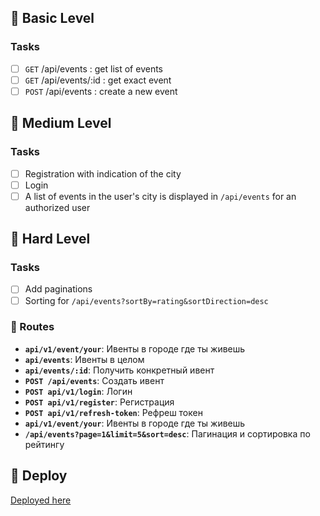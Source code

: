 
## 🥉 Basic Level

### Tasks

- [ ] `GET` /api/events : get list of events
- [ ] `GET` /api/events/:id : get exact event
- [ ] `POST` /api/events : create a new event

## 🥈 Medium Level

### Tasks

- [ ] Registration with indication of the city
- [ ] Login
- [ ] A list of events in the user's city is displayed in `/api/events` for an authorized user

## 🥇 Hard Level

### Tasks

- [ ] Add paginations
- [ ] Sorting for `/api/events?sortBy=rating&sortDirection=desc`

### 📂 Routes

- **`api/v1/event/your`**: Ивенты в городе где ты живешь
- **`api/events`**: Ивенты в целом
- **`api/events/:id`**: Получить конкретный ивент
- **`POST /api/events`**: Создать ивент
- **`POST api/v1/login`**: Логин
- **`POST api/v1/register`**: Регистрация
- **`POST api/v1/refresh-token`**: Рефреш токен
- **`api/v1/event/your`**: Ивенты в городе где ты живешь
- **`/api/events?page=1&limit=5&sort=desc`**: Пагинация и сортировка по рейтингу

## 📝 Deploy

[Deployed here](https://hw5-backend-1.onrender.com/)
